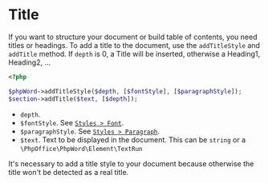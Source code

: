 # Title

If you want to structure your document or build table of contents, you need titles or headings.
To add a title to the document, use the ``addTitleStyle`` and ``addTitle`` method.
If `depth` is 0, a Title will be inserted, otherwise a Heading1, Heading2, ...

``` php
<?php

$phpWord->addTitleStyle($depth, [$fontStyle], [$paragraphStyle]);
$section->addTitle($text, [$depth]);
```

- ``depth``.
- ``$fontStyle``. See [`Styles > Font`](../styles/font.md).
- ``$paragraphStyle``. See [`Styles > Paragraph`](../styles/paragraph.md).
- ``$text``. Text to be displayed in the document. This can be `string` or a `\PhpOffice\PhpWord\Element\TextRun`

It's necessary to add a title style to your document because otherwise the title won't be detected as a real title.